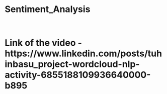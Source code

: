 <h1>Sentiment_Analysis<h1><br>
Link of the video - https://www.linkedin.com/posts/tuhinbasu_project-wordcloud-nlp-activity-6855188109936640000-b895
